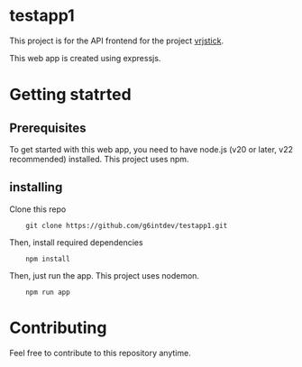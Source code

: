 # testapp1

This project is for the API frontend for the project [vrjstick](https://github.com/g6intdev/vrjstick).

This web app is created using expressjs. 

# Getting statrted

## Prerequisites

To get started with this web app, you need to have node.js (v20 or later, v22 recommended) installed. This project uses npm.

## installing

Clone this repo

        git clone https://github.com/g6intdev/testapp1.git

Then, install required dependencies

        npm install

Then, just run the app. This project uses nodemon.

        npm run app

# Contributing

Feel free to contribute to this repository anytime. 